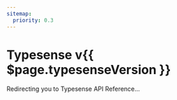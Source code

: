 ```yaml
---
sitemap:
  priority: 0.3
---
```


# Typesense v{{ $page.typesenseVersion }}

<meta http-equiv="refresh" :content="`0; url=${$site.base}${$page.typesenseVersion}/api/`">

Redirecting you to <RouterLink :to="`/${$page.typesenseVersion}/api/`">Typesense API Reference</RouterLink>...
